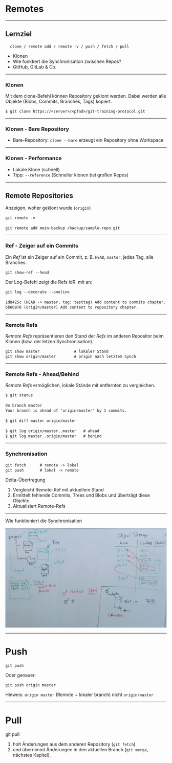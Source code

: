 # Remotes

_________________________________________

## Lernziel

```
  clone / remote add / remote -v / push / fetch / pull
```

 * Klonen
 * Wie funktiert die Synchronisation zwischen Repos?
 * GitHub, GitLab & Co.

_________________________________________


### Klonen

Mit dem clone-Befehl können Repository geklont werden. Dabei werden alle
Objekte (Blobs, Commits, Branches, Tags) kopiert.

```
$ git clone https://<server>/<pfad>/git-training-protocol.git
```

_________________________________________


### Klonen - Bare Repository

 * Bare-Repository: `clone --bare` erzeugt ein Repository ohne Workspace

_________________________________________


### Klonen - Performance

 * Lokale Klone (schnell)
 * Tipp: `--reference` (Schneller klonen bei großen Repos)


_________________________________________

## Remote Repositories


Anzeigen, woher geklont wurde (`origin`)

    git remote -v

    git remote add mein-backup /backup/sample-repo.git


_________________________________________

### Ref - Zeiger auf ein Commits

Ein *Ref* ist ein Zeiger auf ein Commit, z. B. `HEAD`, `master`, jedes Tag, alle Branches.

    git show-ref --head

Der Log-Befehl zeigt die Refs idR. mit an:

    git log --decorate --oneline

    1d8425c (HEAD -> master, tag: testtag) Add content to commits chapter.
    bb00978 (origin/master) Add content to repository chapter.


_________________________________________

### Remote Refs

*Remote Refs* repräsentieren den Stand der *Refs* im anderen Repositor beim Klonen (bzw. der letzen Synchronisation).

    git show master               # lokaler Stand
    git show origin/master        # origin nach letztem Synch

_________________________________________

### Remote Refs - Ahead/Behind

*Remote Refs* ermöglichen, lokale Stände mit entfernten zu vergleichen.

    $ git status

    On branch master
    Your branch is ahead of 'origin/master' by 1 commits.

    $ git diff master origin/master

    $ git log origin/master..master   # ahead
    $ git log master..origin/master   # behind

_________________________________________

### Synchronisation

    git fetch      # remote -> lokal
    git push       # lokal -> remote

Delta-Übertragung

   1. Vergleicht Remote-Ref mit aktuellem Stand
   1. Ermittelt fehlende Commits, Trees und Blobs und überträgt diese Objekte
   1. Aktualisiert Remote-Refs

_________________________________________


Wie funktioniert die Synchronisation

![Trees and Object Store](abb/trees-and-object-storage.jpg)

_________________________________________

# Push

    git push

Oder genauer:

    git push origin master

Hinweis: `origin master` (Remote + lokaler branch) nicht `origin/master`


_________________________________________

# Pull

   git pull

 1. holt Änderungen aus dem anderen Repository (`git fetch`)
 1. und übernimmt Änderungen in den aktuellen Branch (`git merge`, nächstes Kapitel).

